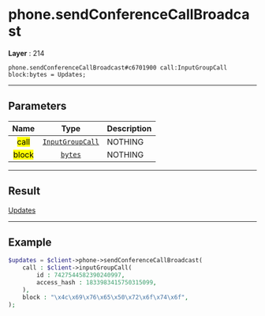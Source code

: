 # phone.sendConferenceCallBroadcast

**Layer** : 214

```tl
phone.sendConferenceCallBroadcast#c6701900 call:InputGroupCall block:bytes = Updates;
```

---

## Parameters

| Name | Type | Description |
| :---: | :---: | :--- |
| <mark>call</mark> | [`InputGroupCall`](type/InputGroupCall) | NOTHING |
| <mark>block</mark> | [`bytes`](type/bytes) | NOTHING |

---

## Result

[Updates](type/Updates)

---

## Example

```php
$updates = $client->phone->sendConferenceCallBroadcast(
	call : $client->inputGroupCall(
		id : 7427544582390240997,
		access_hash : 1833983415750315099,
	),
	block : "\x4c\x69\x76\x65\x50\x72\x6f\x74\x6f",
);
```